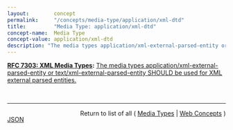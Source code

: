```yaml
---
layout:        concept
permalink:     "/concepts/media-type/application/xml-dtd"
title:         "Media Type: application/xml-dtd"
concept-name:  Media Type
concept-value: application/xml-dtd
description: "The media types application/xml-external-parsed-entity or text/xml-external-parsed-entity SHOULD be used for XML external parsed entities."
---
```


**[RFC 7303: XML Media Types](/specs/IETF/RFC/7303 "This specification standardizes three media types - application/xml, application/xml-external-parsed-entity, and application/xml-dtd - for use in exchanging network entities that are related to the Extensible Markup Language (XML) while defining text/xml and text/xml-external-parsed-entity as aliases for the respective application/ types. This specification also standardizes the '+xml' suffix for naming media types outside of these five types when those media types represent XML MIME entities."):** [The media types application/xml-external-parsed-entity or text/xml-external-parsed-entity SHOULD be used for XML external parsed entities.](http://tools.ietf.org/html/rfc7303#section-4.1 "Read documentation for Media Type &#34;application/xml-dtd&#34;")

<br/>
<hr/>

<p style="float : left"><a href="./application/xml-dtd.json" title="JSON representing this particular Web Concept value">JSON</a></p>
<p style="text-align: right">Return to list of all ( <a href="../media-types">Media Types</a> | <a href="../">Web Concepts</a> )</p>
